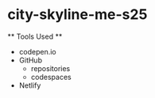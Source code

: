 # city-skyline-me-s25
** Tools Used **
* codepen.io
* GitHub
    * repositories
    * codespaces
* Netlify